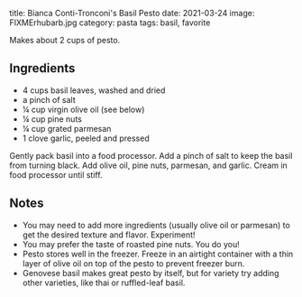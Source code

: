 title: Bianca Conti-Tronconi's Basil Pesto
date: 2021-03-24
image: FIXMErhubarb.jpg
category: pasta
tags: basil, favorite

Makes about 2 cups of pesto.

## Ingredients

* 4 cups basil leaves, washed and dried
* a pinch of salt
* ¼ cup virgin olive oil (see below)
* ¼ cup pine nuts
* ¼ cup grated parmesan
* 1 clove garlic, peeled and pressed

Gently pack basil into a food processor. Add a pinch of salt to keep the basil
from turning black.  Add olive oil, pine nuts, parmesan, and garlic. Cream in
food processor until stiff.

## Notes

* You may need to add more ingredients (usually olive oil or parmesan) to get
  the desired texture and flavor. Experiment!
* You may prefer the taste of roasted pine nuts. You do you!
* Pesto stores well in the freezer. Freeze in an airtight container with a thin
  layer of olive oil on top of the pesto to prevent freezer burn.
* Genovese basil makes great pesto by itself, but for variety try adding other
  varieties, like thai or ruffled-leaf basil.

